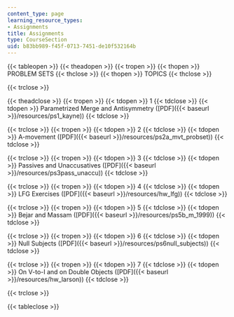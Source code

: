 ```yaml
---
content_type: page
learning_resource_types:
- Assignments
title: Assignments
type: CourseSection
uid: b83bb989-f45f-0713-7451-de10f532164b
---
```


{{< tableopen >}}
{{< theadopen >}}
{{< tropen >}}
{{< thopen >}}
PROBLEM SETS
{{< thclose >}}
{{< thopen >}}
TOPICS
{{< thclose >}}

{{< trclose >}}

{{< theadclose >}}
{{< tropen >}}
{{< tdopen >}}
1
{{< tdclose >}}
{{< tdopen >}}
Parametrized Merge and Antisymmetry ([PDF]({{< baseurl >}}/resources/ps1_kayne))
{{< tdclose >}}

{{< trclose >}}
{{< tropen >}}
{{< tdopen >}}
2
{{< tdclose >}}
{{< tdopen >}}
A-movement ([PDF]({{< baseurl >}}/resources/ps2a_mvt_probset))
{{< tdclose >}}

{{< trclose >}}
{{< tropen >}}
{{< tdopen >}}
3
{{< tdclose >}}
{{< tdopen >}}
Passives and Unaccusatives ([PDF]({{< baseurl >}}/resources/ps3pass_unaccu))
{{< tdclose >}}

{{< trclose >}}
{{< tropen >}}
{{< tdopen >}}
4
{{< tdclose >}}
{{< tdopen >}}
LFG Exercises ([PDF]({{< baseurl >}}/resources/hw_lfg))
{{< tdclose >}}

{{< trclose >}}
{{< tropen >}}
{{< tdopen >}}
5
{{< tdclose >}}
{{< tdopen >}}
Bejar and Massam ([PDF]({{< baseurl >}}/resources/ps5b_m_1999))
{{< tdclose >}}

{{< trclose >}}
{{< tropen >}}
{{< tdopen >}}
6
{{< tdclose >}}
{{< tdopen >}}
Null Subjects ([PDF]({{< baseurl >}}/resources/ps6null_subjects))
{{< tdclose >}}

{{< trclose >}}
{{< tropen >}}
{{< tdopen >}}
7
{{< tdclose >}}
{{< tdopen >}}
On V-to-I and on Double Objects ([PDF]({{< baseurl >}}/resources/hw_larson))
{{< tdclose >}}

{{< trclose >}}

{{< tableclose >}}